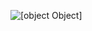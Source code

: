 ![[object Object]](https://socialify.git.ci/thatbeautifuldream/health-care/image?description=1&language=1&name=1&owner=1&theme=Dark)
